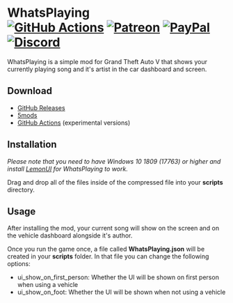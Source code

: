 ﻿# WhatsPlaying<br>[![GitHub Actions][actions-img]][actions-url] [![Patreon][patreon-img]][patreon-url] [![PayPal][paypal-img]][paypal-url] [![Discord][discord-img]][discord-url]

WhatsPlaying is a simple mod for Grand Theft Auto V that shows your currently playing song and it's artist in the car dashboard and screen.

## Download

* [GitHub Releases](https://github.com/justalemon/WhatsPlaying/releases)
* [5mods](https://www.gta5-mods.com/scripts/whatsplaying)
* [GitHub Actions](https://github.com/justalemon/WhatsPlaying/actions) (experimental versions)

## Installation

*Please note that you need to have Windows 10 1809 (17763) or higher and install [LemonUI](https://www.gta5-mods.com/tools/lemonui) for WhatsPlaying to work.*

Drag and drop all of the files inside of the compressed file into your **scripts** directory.

## Usage

After installing the mod, your current song will show on the screen and on the vehicle dashboard alongside it's author.

Once you run the game once, a file called **WhatsPlaying.json** will be created in your **scripts** folder. In that file you can change the following options:

* ui_show_on_first_person: Whether the UI will be shown on first person when using a vehicle
* ui_show_on_foot: Whether the UI will be shown when not using a vehicle

[actions-img]: https://img.shields.io/github/actions/workflow/status/justalemon/WhatsPlaying/main.yml?branch=master&label=actions
[actions-url]: https://github.com/justalemon/WhatsPlaying/actions
[patreon-img]: https://img.shields.io/badge/support-patreon-FF424D.svg
[patreon-url]: https://www.patreon.com/lemonchan
[paypal-img]: https://img.shields.io/badge/support-paypal-0079C1.svg
[paypal-url]: https://paypal.me/justalemon
[discord-img]: https://img.shields.io/badge/discord-join-7289DA.svg
[discord-url]: https://discord.gg/Cf6sspj
